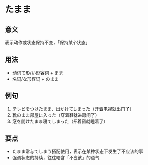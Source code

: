 # たまま

## 意义
表示动作或状态保持不变，「保持某个状态」

## 用法
- 动词て形/い形容词 + まま
- 名词/な形容词 + のまま

## 例句
1. テレビをつけたまま、出かけてしまった（开着电视就出门了）
2. 靴のまま部屋に入った（穿着鞋就进房间了）
3. 窓を開けたまま寝てしまった（开着窗就睡着了）

## 要点
- たまま常与てしまう搭配使用，表示在某种状态下发生了不应该的事
- 强调状态的持续，往往暗含「不应该」的语气
